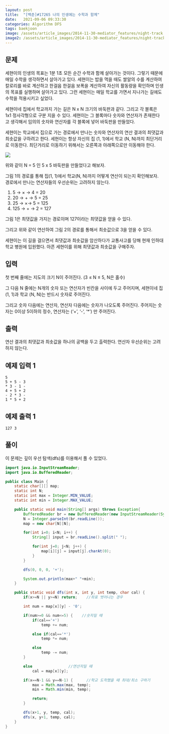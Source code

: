 ```yaml
---
layout: post
title:  "[백준]#17265 나의 인생에는 수학과 함께"
date:   2021-09-06 09:33:30
categories: Algorithm DFS
tags: baekjoon
image: /assets/article_images/2014-11-30-mediator_features/night-track.JPG
image2: /assets/article_images/2014-11-30-mediator_features/night-track-mobile.JPG
---
```


문제
--------------------

세현이의 인생의 목표는 1분 1초 모든 순간 수학과 함께 살아가는 것이다. 그렇기 때문에 매일 수학을 생각하면서 살아가고 있다. 세현이는 밥을 먹을 때도 쌀알의 수를 계산하여 칼로리를 바로 계산하고 한걸음 한걸음 보폭을 계산하여 자신의 활동량을 확인하며 인생의 목표를 실행하며 살아가고 있다.  그런 세현이는 매일 학교를 가면서 지나가는 길에도 수학을 적용시키고 싶었다.

세현이네 집에서 학교까지 가는 길은 N x N 크기의 바둑판과 같다. 그리고 각 블록은 1x1 정사각형으로 구분 지을 수 있다. 세현이는 그 블록마다 숫자와 연산자가 존재한다고 생각해서 임의의 숫자와 연산자를 각 블록에 넣어 바둑판을 만들었다.

세현이는 학교에서 집으로 가는 경로에서 만나는 숫자와 연산자의 연산 결과의 최댓값과 최솟값을 구하려고 한다. 세현이는 항상 자신의 집 (1, 1)에서 학교 (N, N)까지 최단거리로 이동한다. 최단거리로 이동하기 위해서는 오른쪽과 아래쪽으로만 이동해야 한다.

![](https://upload.acmicpc.net/52b1ed3b-b434-4cb7-b532-ce8658764c08/-/preview/)

위와 같이 N = 5 인 5 x 5 바둑판을 만들었다고 해보자.

그림 1의 경로를 통해 집(1, 1)에서 학교(N, N)까지 어떻게 연산이 되는지 확인해보자. 경로에서 만나는 연산자들의 우선순위는 고려하지 않는다.

1.  5 → × → 4 = 20
2.  20 → + → 5 = 25
3.  25 → ×→ 5 = 125
4.  125 → + → 2 = 127

그림 1은 최댓값을 가지는 경로이며 127이라는 최댓값을 얻을 수 있다.

그리고 위와 같이 연산하여 그림 2의 경로를 통해서 최솟값으로 3을 얻을 수 있다.

세현이는 이 길을 걸으면서 최댓값과 최솟값을 암산하다가 교통사고를 당해 현재 인하대학교 병원에 입원했다. 아픈 세현이를 위해 최댓값과 최솟값을 구해주자.

입력
---------------------------

첫 번째 줄에는 지도의 크기 N이 주어진다. (3 ≤ N ≤ 5, N은 홀수) 

그 다음 N 줄에는 N개의 숫자 또는 연산자가 빈칸을 사이에 두고 주어지며, 세현이네 집 (1, 1)과 학교 (N, N)는 반드시 숫자로 주어진다.

그리고 숫자 다음에는 연산자, 연산자 다음에는 숫자가 나오도록 주어진다. 주어지는 숫자는 0이상 5이하의 정수, 연산자는 (‘+’, ‘-’, ‘*’) 만 주어진다.

출력
----------------

연산 결과의 최댓값과 최솟값을 하나의 공백을 두고 출력한다. 연산자 우선순위는 고려하지 않는다.

예제 입력 1 
----------------------

```
5
5 + 5 - 3
* 3 - 1 -
4 + 5 + 2
- 2 * 3 -
1 * 5 + 2
```

예제 출력 1 
------------------------

```
127 3
```

풀이
--------------------------

이 문제는 깊이 우선 탐색(dfs)를 이용해서 풀 수 있었다.

```java
import java.io.InputStreamReader;
import java.io.BufferedReader;

public class Main {
    static char[][] map;
    static int N;
    static int max = Integer.MIN_VALUE;
    static int min = Integer.MAX_VALUE;

    public static void main(String[] args) throws Exception{
        BufferedReader br = new BufferedReader(new InputStreamReader(System.in));
        N = Integer.parseInt(br.readLine());
        map = new char[N][N];

        for(int i=0; i<N; i++) {
            String[] input = br.readLine().split(" ");

            for(int j=0; j<N; j++) {
                map[i][j] = input[j].charAt(0);
            }
        }

        dfs(0, 0, 0, '+');

        System.out.println(max+" "+min);
    }

    public static void dfs(int x, int y, int temp, char cal) {
        if(x>=N || y>=N) return;    //좌표 벗어나는 경우

        int num = map[x][y] - '0';

        if(num>=0 && num<=5) {    //숫자일 때
            if(cal=='+')
                temp += num;

            else if(cal=='*')
                temp *= num;

            else
                temp -= num;
        }

        else                //연산자일 때
            cal = map[x][y];

        if(x==N-1 && y==N-1) {      //학교 도착했을 때 최대/최소 구하기
            max = Math.max(max, temp);
            min = Math.min(min, temp);

            return;
        }

        dfs(x+1, y, temp, cal);
        dfs(x, y+1, temp, cal);
    }
}
```
